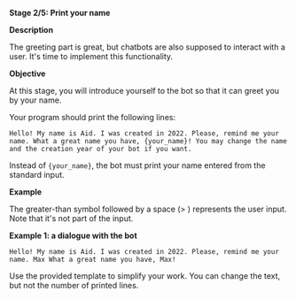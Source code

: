 **Stage 2/5: Print your name**

**Description**

The greeting part is great, but chatbots are also supposed to interact with a user. It's time to implement this functionality.

**Objective**

At this stage, you will introduce yourself to the bot so that it can greet you by your name.

Your program should print the following lines:

`Hello! My name is Aid.
I was created in 2022.
Please, remind me your name.
What a great name you have, {your_name}!
You may change the name and the creation year of your bot if you want.`

Instead of `{your_name}`, the bot must print your name entered from the standard input.

**Example**

The greater-than symbol followed by a space (> ) represents the user input. Note that it's not part of the input.

**Example 1: a dialogue with the bot**

`Hello! My name is Aid.
I was created in 2022.
Please, remind me your name.
Max
What a great name you have, Max!`

Use the provided template to simplify your work. You can change the text, but not the number of printed lines.
